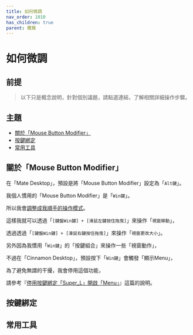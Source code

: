 ```yaml
---
title: 如何微調
nav_order: 1010
has_children: true
parent: 概覽
---
```



# 如何微調




## 前提

> 以下只是概念說明，針對個別議題，請點選連結，了解相關詳細操作步驟。




## 主題

* [關於「Mouse Button Modifier」](#關於mouse-button-modifier)
* [按鍵綁定](#按鍵綁定)
* [常用工具](#常用工具)



## 關於「Mouse Button Modifier」

在「Mate Desktop」，預設是將「Mouse Button Modifier」設定為「`Alt鍵`」。

我個人慣用的「Mouse Button Modifier」是「`Win鍵`」。

所以我會[調整成我順手的操作模式](https://samwhelp.github.io/note-about-linuxmint-mate/read/howto/config-mouse-button-modifier.html)。

這樣我就可以透過「`[鍵盤Win鍵] + [滑鼠左鍵按住拖曳]`」來操作「`視窗移動`」，

透過透過「`[鍵盤Win鍵] + [滑鼠右鍵按住拖曳]`」來操作「`視窗更改大小`」。


另外因為我慣用「`Win鍵`」的「按鍵組合」來操作一些「視窗動作」，

不過在「Cinnamon Desktop」，預設按下「`Win鍵`」會觸發「顯示Menu」，

為了避免無謂的干擾，我會停用這個功能，

請參考『[停用按鍵綁定「Super_L」開啟「Menu」](https://samwhelp.github.io/note-about-linuxmint-mate/read/howto/disable-keybind-open-menu.html)』這篇的說明。




## 按鍵綁定




## 常用工具

